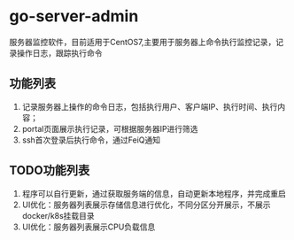 # go-server-admin
服务器监控软件，目前适用于CentOS7,主要用于服务器上命令执行监控记录，记录操作日志，跟踪执行命令

## 功能列表
1. 记录服务器上操作的命令日志，包括执行用户、客户端IP、执行时间、执行内容；
2. portal页面展示执行记录，可根据服务器IP进行筛选
3. ssh首次登录后执行命令，通过FeiQ通知


## TODO功能列表
1. 程序可以自行更新，通过获取服务端的信息，自动更新本地程序，并完成重启
2. UI优化：服务器列表展示存储信息进行优化，不同分区分开展示，不展示docker/k8s挂载目录
3. UI优化：服务器列表展示CPU负载信息